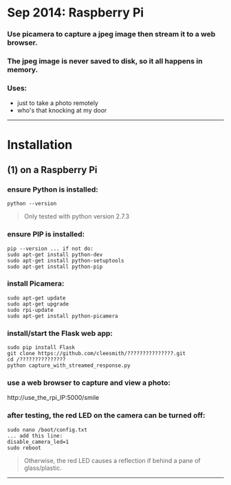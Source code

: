 # Sep 2014: Raspberry Pi
### Use picamera to capture a jpeg image then stream it to a web browser.
### The jpeg image is never saved to disk, so it all happens in memory.
### Uses:
* just to take a photo remotely
* who's that knocking at my door

***

# Installation

## (1) on a Raspberry Pi

### ensure Python is installed:
```
python --version
```
> Only tested with python version 2.7.3

### ensure PIP is installed:
```
pip --version ... if not do:
sudo apt-get install python-dev
sudo apt-get install python-setuptools
sudo apt-get install python-pip
```

### install Picamera:
```
sudo apt-get update
sudo apt-get upgrade
sudo rpi-update
sudo apt-get install python-picamera
```

### install/start the Flask web app:
```
sudo pip install Flask
git clone https://github.com/cleesmith/???????????????.git
cd /???????????????
python capture_with_streamed_response.py
```

### use a web browser to capture and view a photo:
http://use_the_rpi_IP:5000/smile

### after testing, the red LED on the camera can be turned off:
```
sudo nano /boot/config.txt
... add this line:
disable_camera_led=1
sudo reboot
```
> Otherwise, the red LED causes a reflection if behind a pane of glass/plastic.

***
